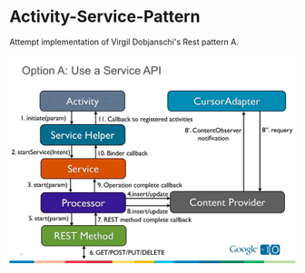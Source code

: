 Activity-Service-Pattern
=======================

Attempt implementation of Virgil Dobjanschi's Rest pattern A.

![](pattern-A.jpg)

